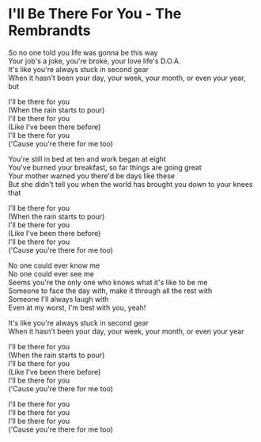 # I'll Be There For You - The Rembrandts

So no one told you life was gonna be this way\
Your job's a joke, you're broke, your love life's D.O.A.\
It's like you're always stuck in second gear\
When it hasn't been your day, your week, your month, or even your year, but

I'll be there for you\
(When the rain starts to pour)\
I'll be there for you\
(Like I've been there before)\
I'll be there for you\
('Cause you're there for me too)

You're still in bed at ten and work began at eight\
You've burned your breakfast, so far things are going great\
Your mother warned you there'd be days like these\
But she didn't tell you when the world has brought you down to your knees that

I'll be there for you\
(When the rain starts to pour)\
I'll be there for you\
(Like I've been there before)\
I'll be there for you\
('Cause you're there for me too)

No one could ever know me\
No one could ever see me\
Seems you're the only one who knows what it's like to be me\
Someone to face the day with, make it through all the rest with\
Someone I'll always laugh with\
Even at my worst, I'm best with you, yeah!

It's like you're always stuck in second gear\
When it hasn't been your day, your week, your month, or even your year

I'll be there for you\
(When the rain starts to pour)\
I'll be there for you\
(Like I've been there before)\
I'll be there for you\
('Cause you're there for me too)

I'll be there for you\
I'll be there for you\
I'll be there for you\
('Cause you're there for me too)